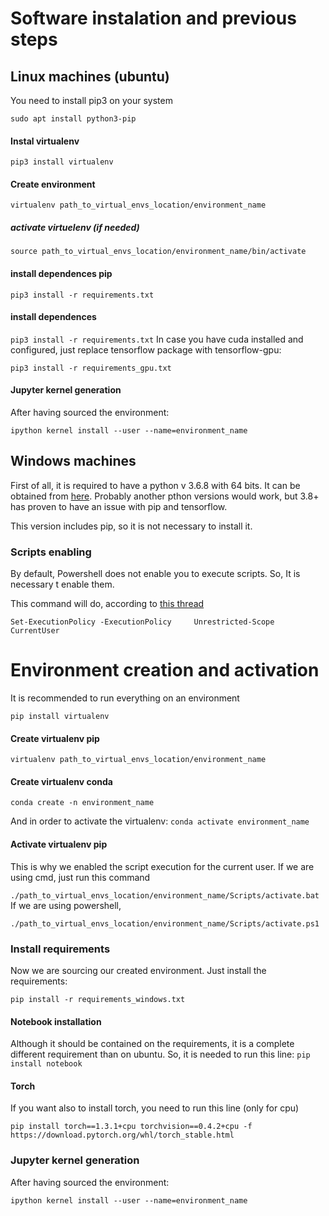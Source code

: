 # Software instalation and previous steps

## Linux machines (ubuntu)
You need to install pip3 on your system

```sudo apt install python3-pip```
#### Instal virtualenv

```pip3 install virtualenv```
#### Create environment

```virtualenv path_to_virtual_envs_location/environment_name```
##### activate virtuelenv (if needed)

```source path_to_virtual_envs_location/environment_name/bin/activate```
#### install dependences pip

```pip3 install -r requirements.txt```



#### install dependences

```pip3 install -r requirements.txt```
In case you have cuda installed and configured, just replace tensorflow package with tensorflow-gpu:

```pip3 install -r requirements_gpu.txt```

#### Jupyter kernel generation
After having sourced the environment:

```ipython kernel install --user --name=environment_name```


## Windows machines

First of all, it is required to have a python v 3.6.8 with 64 bits. It can be obtained from [here](https://www.python.org/downloads/windows/).
Probably another pthon versions would work, but 3.8+ has proven to have an issue with pip and tensorflow.

This version includes pip, so it is not necessary to install it.

### Scripts enabling
By default, Powershell does not enable you to execute scripts. So, It is necessary t enable them. 

This command will do, according to [this thread](https://docs.microsoft.com/es-es/powershell/module/microsoft.powershell.core/about/about_execution_policies?view=powershell-6)

```Set-ExecutionPolicy -ExecutionPolicy  	Unrestricted-Scope CurrentUser```

# Environment creation and activation

It is recommended to run everything on an environment

```pip install virtualenv```

#### Create virtualenv pip

```virtualenv path_to_virtual_envs_location/environment_name```


#### Create virtualenv conda

```conda create -n environment_name```

And in order to activate the virtualenv:
```conda activate environment_name```

#### Activate virtualenv pip
This is why we enabled the script execution for the current user.
If we are using cmd, just run this command

```./path_to_virtual_envs_location/environment_name/Scripts/activate.bat```
If we are using powershell, 

```./path_to_virtual_envs_location/environment_name/Scripts/activate.ps1```

### Install requirements
Now we are sourcing our created environment. Just install the requirements:

```pip install -r requirements_windows.txt```

#### Notebook installation
Although it should be contained on the requirements, it is a complete different requirement than on ubuntu. So, it is needed to run this line:
```pip install notebook```

#### Torch
If you want also to install torch, you need to run this line (only for cpu)

```pip install torch==1.3.1+cpu torchvision==0.4.2+cpu -f https://download.pytorch.org/whl/torch_stable.html```

### Jupyter kernel generation
After having sourced the environment: 

```ipython kernel install --user --name=environment_name```

